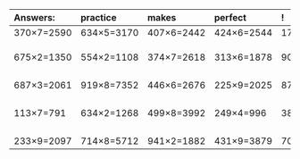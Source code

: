 | Answers: | practice | makes | perfect | ! |
| :--- | :--- | :--- | :--- | :--- |
| 370×7=2590 | 634×5=3170 | 407×6=2442 | 424×6=2544 | 178×8=1424 | 
|   |   |   |   |   | 
|   |   |   |   |   | 
|   |   |   |   |   | 
| 675×2=1350 | 554×2=1108 | 374×7=2618 | 313×6=1878 | 904×3=2712 | 
|   |   |   |   |   | 
|   |   |   |   |   | 
|   |   |   |   |   | 
|   |   |   |   |   | 
| 687×3=2061 | 919×8=7352 | 446×6=2676 | 225×9=2025 | 879×8=7032 | 
|   |   |   |   |   | 
|   |   |   |   |   | 
|   |   |   |   |   | 
|   |   |   |   |   | 
| 113×7=791 | 634×2=1268 | 499×8=3992 | 249×4=996 | 384×9=3456 | 
|   |   |   |   |   | 
|   |   |   |   |   | 
|   |   |   |   |   | 
|   |   |   |   |   | 
| 233×9=2097 | 714×8=5712 | 941×2=1882 | 431×9=3879 | 707×2=1414 | 
